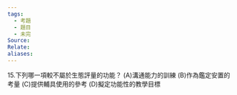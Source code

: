 ```yaml
---
tags:
  - 考題
  - 題目
  - 未完
Source:
Relate: 
aliases:
---
```

15.下列哪一項較不屬於生態評量的功能？
(A)溝通能力的訓練 (B)作為鑑定安置的考量
(C)提供輔具使用的參考 (D)擬定功能性的教學目標
